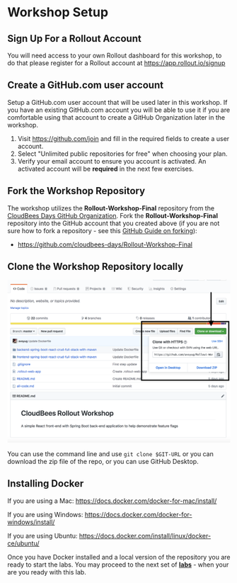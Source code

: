 # Workshop Setup

## Sign Up For a Rollout Account 
You will need access to your own Rollout dashboard for this workshop, to do that please register for a Rollout account at https://app.rollout.io/signup

## Create a GitHub.com user account
Setup a GitHub.com user account that will be used later in this workshop. If you have an existing GitHub.com account you will be able to use it if you are comfortable using that account to create a GitHub Organization later in the workshop.

1. Visit https://github.com/join and fill in the required fields to create a user account.
2. Select "Unlimited public repositories for free" when choosing your plan.
3. Verify your email account to ensure you account is activated.  An activated account will be **required** in the next few exercises.

## Fork the Workshop Repository

The workshop utilizes the **Rollout-Workshop-Final** repository from the [CloudBees Days GitHub Organization](https://github.com/cloudbees-days). Fork the **Rollout-Workshop-Final** repository into the GitHub account that you created above (if you are not sure how to fork a repository - see this [GitHub Guide on forking](https://guides.github.com/activities/forking/)):

* https://github.com/cloudbees-days/Rollout-Workshop-Final

## Clone the Workshop Repository locally
![Clone repo](img/31.png)

You can use the command line and use ```git clone $GIT-URL``` or you can download the zip file of the repo, or you can use GitHub Desktop.
  
## Installing Docker
If you are using a Mac: https://docs.docker.com/docker-for-mac/install/

If you are using Windows: https://docs.docker.com/docker-for-windows/install/

If you are using Ubuntu: https://docs.docker.com/install/linux/docker-ce/ubuntu/
  
Once you have Docker installed and a local version of the repository you are ready to start the labs. You may proceed to the next set of [**labs**](./README.md#workshop-labs) - when your are you ready with this lab.
